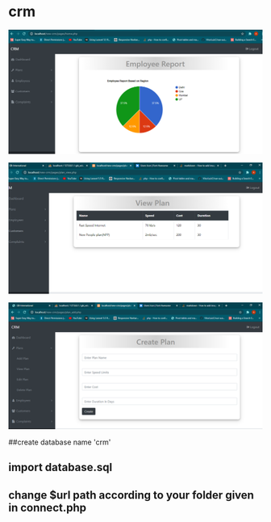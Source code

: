 # crm


![alt text](https://github.com/AjayYadavAi/crm/blob/master/image.png?raw=true)

![alt text](https://github.com/AjayYadavAi/crm/blob/master/list.png?raw=true)


![alt text](https://github.com/AjayYadavAi/crm/blob/master/add.png?raw=true)



##create database name 'crm'
## import database.sql 
## change $url path according to your folder given in connect.php

